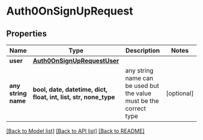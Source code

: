 # Auth0OnSignUpRequest


## Properties
Name | Type | Description | Notes
------------ | ------------- | ------------- | -------------
**user** | [**Auth0OnSignUpRequestUser**](Auth0OnSignUpRequestUser.md) |  | 
**any string name** | **bool, date, datetime, dict, float, int, list, str, none_type** | any string name can be used but the value must be the correct type | [optional]

[[Back to Model list]](../README.md#documentation-for-models) [[Back to API list]](../README.md#documentation-for-api-endpoints) [[Back to README]](../README.md)


